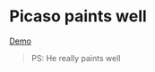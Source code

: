 # Picaso paints well

[Demo](https://adarsh-liju.github.io/javascript-p5/) 

>PS: He really paints well 